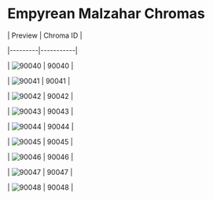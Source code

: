 # Empyrean Malzahar Chromas


| Preview | Chroma ID |

|---------|-----------|

| ![90040](https://raw.communitydragon.org/latest/plugins/rcp-be-lol-game-data/global/default/v1/champion-chroma-images/90/90040.png) | 90040 |

| ![90041](https://raw.communitydragon.org/latest/plugins/rcp-be-lol-game-data/global/default/v1/champion-chroma-images/90/90041.png) | 90041 |

| ![90042](https://raw.communitydragon.org/latest/plugins/rcp-be-lol-game-data/global/default/v1/champion-chroma-images/90/90042.png) | 90042 |

| ![90043](https://raw.communitydragon.org/latest/plugins/rcp-be-lol-game-data/global/default/v1/champion-chroma-images/90/90043.png) | 90043 |

| ![90044](https://raw.communitydragon.org/latest/plugins/rcp-be-lol-game-data/global/default/v1/champion-chroma-images/90/90044.png) | 90044 |

| ![90045](https://raw.communitydragon.org/latest/plugins/rcp-be-lol-game-data/global/default/v1/champion-chroma-images/90/90045.png) | 90045 |

| ![90046](https://raw.communitydragon.org/latest/plugins/rcp-be-lol-game-data/global/default/v1/champion-chroma-images/90/90046.png) | 90046 |

| ![90047](https://raw.communitydragon.org/latest/plugins/rcp-be-lol-game-data/global/default/v1/champion-chroma-images/90/90047.png) | 90047 |

| ![90048](https://raw.communitydragon.org/latest/plugins/rcp-be-lol-game-data/global/default/v1/champion-chroma-images/90/90048.png) | 90048 |